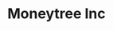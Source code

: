 ---
title: Moneytree Inc
slug: moneytree-inc
updated-on: '2024-05-30T13:44:31.749Z'
created-on: '2024-05-30T13:41:46.671Z'
published-on: '2024-05-30T13:54:32.469Z'
f_city-state-2:
- cms/city/oceanside-ca.md
- cms/city/lakewood-co.md
- cms/city/fruitland-id.md
- cms/city/caldwell-id.md
- cms/city/boise-id.md
- cms/city/nampa-id.md
- cms/city/quitman-ms.md
- cms/city/veradale-wa.md
- cms/city/covington-wa.md
- cms/city/tukwila-wa.md
- cms/city/kennewick-wa.md
- cms/city/pasco-wa.md
- cms/city/marysville-wa.md
- cms/city/vernon-wa.md
- cms/city/silverdale-wa.md
- cms/city/tacoma-wa.md
- cms/city/kirkland-wa.md
- cms/city/spokane-wa.md
- cms/city/el-cajon-ca.md
- cms/city/twin-falls-id.md
- cms/city/airway-heights-wa.md
f_locations:
- cms/payday-loan/moneytree-inc-21992.md
- cms/payday-loan/moneytree-inc-21993.md
- cms/payday-loan/moneytree-inc-21994.md
- cms/payday-loan/moneytree-inc-21995.md
- cms/payday-loan/moneytree-inc-21996.md
- cms/payday-loan/moneytree-inc-21997.md
- cms/payday-loan/moneytree-inc-21998.md
- cms/payday-loan/moneytree-inc-21999.md
- cms/payday-loan/moneytree-inc-22000.md
- cms/payday-loan/moneytree-inc-22001.md
- cms/payday-loan/moneytree-inc-22002.md
- cms/payday-loan/moneytree-inc-22003.md
- cms/payday-loan/moneytree-inc-22004.md
- cms/payday-loan/moneytree-inc-22005.md
- cms/payday-loan/moneytree-inc-22006.md
- cms/payday-loan/moneytree-inc-22007.md
- cms/payday-loan/moneytree-inc-22008.md
- cms/payday-loan/moneytree-inc-22009.md
- cms/payday-loan/moneytree-inc-22010.md
- cms/payday-loan/moneytree-inc-22011.md
- cms/payday-loan/moneytree-inc-22012.md
- cms/payday-loan/moneytree-inc-22013.md
- cms/payday-loan/moneytree-inc-22014.md
- cms/payday-loan/moneytree-inc-22015.md
- cms/payday-loan/moneytree-inc-22016.md
f_states:
- cms/state/california.md
- cms/state/colorado.md
- cms/state/idaho.md
- cms/state/mississippi.md
- cms/state/washington.md
layout: '[company].html'
tags: company
---
